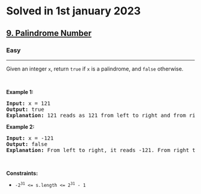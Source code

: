 <h1>Solved in 1st january 2023</h1>
<h2><a href="https://leetcode.com/problems/palindrome-number/">9. Palindrome Number</a></h2>
<h3>Easy</h3>
<hr>
<div>
<p>
Given an integer <code>x</code>, return <code>true</code> if <code>x</code> is a palindrome, and <code>false</code> otherwise.
</p>

<p>&nbsp;</p>
<p><strong class="example">Example 1:</strong></p>

<pre><strong>Input:</strong> x = 121
<strong>Output:</strong> true
<strong>Explanation:</strong> 121 reads as 121 from left to right and from right to left.
</pre>

<p><strong class="example">Example 2:</strong></p>

<pre><strong>Input:</strong> x = -121
<strong>Output:</strong> false
<strong>Explanation:</strong> From left to right, it reads -121. From right to left, it becomes 121-. Therefore it is not a palindrome.
</pre>

<p>&nbsp;</p>
<p><strong>Constraints:</strong></p>

<ul>
	<li><code>-2<sup>31</sup> &lt;= s.length &lt;= 2<sup>31</sup> - 1</code></li>
</ul>
</div>
